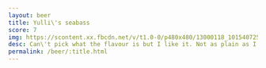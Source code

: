 ```yaml
---
layout: beer
title: Yulli\'s seabass
score: 7
img: https://scontent.xx.fbcdn.net/v/t1.0-0/p480x480/13000118_10154072540778745_8031562595698025950_n.jpg?oh=a352ad685f434b241ed6f6d5f537c3de&oe=58CC009B
desc: Can\'t pick what the flavour is but I like it. Not as plain as I was expecting
permalink: /beer/:title.html
---
```

